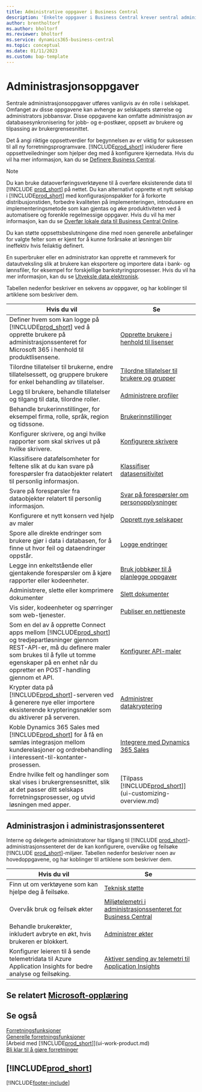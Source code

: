 ```yaml
---
title: Administrative oppgaver i Business Central
description: 'Enkelte oppgaver i Business Central krever sentral administrasjon og oppsett. Se hva de er, og finn ut hva som må gjøres.'
author: brentholtorf
ms.author: bholtorf
ms.reviewer: bholtorf
ms.service: dynamics365-business-central
ms.topic: conceptual
ms.date: 01/11/2023
ms.custom: bap-template
---
```

# <a name="administration-tasks" />Administrasjonsoppgaver

Sentrale administrasjonsoppgaver utføres vanligvis av én rolle i selskapet. Omfanget av disse oppgavene kan avhenge av selskapets størrelse og administrators jobbansvar. Disse oppgavene kan omfatte administrasjon av databasesynkronisering for jobb- og e-postkøer, oppsett av brukere og tilpassing av brukergrensesnittet.  

Det å angi riktige oppsettverdier for begynnelsen av er viktig for suksessen til all ny forretningsprogramvare. [!INCLUDE[prod_short](includes/prod_short.md)] inkluderer flere oppsettveiledninger som hjelper deg med å konfigurere kjernedata. Hvis du vil ha mer informasjon, kan du se [Definere Business Central](setup.md).

> [!NOTE]
> Du kan bruke dataoverføringsverktøyene til å overføre eksisterende data til [!INCLUDE [prod_short](includes/prod_short.md)] på nettet. Du kan alternativt opprette et nytt selskap i [!INCLUDE[prod_short](includes/prod_short.md)] med konfigurasjonspakker for å forkorte distribusjonstiden, forbedre kvaliteten på implementeringen, introdusere en implementeringsmetode som kan gjentas og øke produktiviteten ved å automatisere og forenkle regelmessige oppgaver. Hvis du vil ha mer informasjon, kan du se [Overfør lokale data til Business Central Online](/dynamics365/business-central/dev-itpro/administration/migrate-data).

Du kan støtte oppsettsbeslutningene dine med noen generelle anbefalinger for valgte felter som er kjent for å kunne forårsake at løsningen blir ineffektiv hvis feilaktig definert.  

En superbruker eller en administrator kan opprette et rammeverk for datautveksling slik at brukere kan eksportere og importere data i bank- og lønnsfiler, for eksempel for forskjellige bankstyringsprosesser. Hvis du vil ha mer informasjon, kan du se [Utveksle data elektronisk](across-data-exchange.md).

Tabellen nedenfor beskriver en sekvens av oppgaver, og har koblinger til artiklene som beskriver dem.  

|**Hvis du vil**|**Se**|  
|------------|-------------|
|Definer hvem som kan logge på [!INCLUDE[prod_short](includes/prod_short.md)] ved å opprette brukere på administrasjonssenteret for Microsoft 365 i henhold til produktlisensene.|[Opprette brukere i henhold til lisenser](ui-how-users-permissions.md)|
|Tilordne tillatelser til brukerne, endre tillatelsessett, og gruppere brukere for enkel behandling av tillatelser.|[Tilordne tillatelser til brukere og grupper](ui-how-users-permissions.md)|
|Legg til brukere, behandle tillatelser og tilgang til data, tilordne roller.|[Administrere profiler](admin-users-profiles-roles.md)|
|Behandle brukerinnstillinger, for eksempel firma, rolle, språk, region og tidssone.|[Brukerinnstillinger](admin-manage-user-settings-preferences.md)|
|Konfigurer skrivere, og angi hvilke rapporter som skal skrives ut på hvilke skrivere.|[Konfigurere skrivere](ui-specify-printer-selection-reports.md)|
|Klassifisere datafølsomheter for feltene slik at du kan svare på forespørsler fra dataobjekter relatert til personlig informasjon.|[Klassifiser datasensitivitet](admin-classifying-data-sensitivity.md)|
|Svare på forespørsler fra dataobjekter relatert til personlig informasjon.|[Svar på forespørsler om personopplysninger](admin-responding-to-requests-about-personal-data.md)|
|Konfigurere et nytt konsern ved hjelp av maler|[Opprett nye selskaper](about-new-company.md)|
|Spore alle direkte endringer som brukere gjør i data i databasen, for å finne ut hvor feil og dataendringer oppstår.|[Logge endringer](across-log-changes.md)|  
|Legge inn enkeltstående eller gjentakende forespørsler om å kjøre rapporter eller kodeenheter.|[Bruk jobbkøer til å planlegge oppgaver](admin-job-queues-schedule-tasks.md)|  
|Administrere, slette eller komprimere dokumenter|[Slett dokumenter](admin-manage-documents.md)|  
|Vis sider, kodeenheter og spørringer som web-tjenester.|[Publiser en nettjeneste](across-how-publish-web-service.md)|
|Som en del av å opprette Connect apps mellom [!INCLUDE[prod_short](includes/prod_short.md)] og tredjepartløsninger gjennom REST-API-er, må du definere maler som brukes til å fylle ut tomme egenskaper på en enhet når du oppretter en POST-handling gjennom et API.|[Konfigurer API-maler](admin-configuring-api-template.md)|
|Krypter data på [!INCLUDE[prod_short](includes/prod_short.md)]-serveren ved å generere nye eller importere eksisterende krypteringsnøkler som du aktiverer på serveren.|[Administrer datakryptering](admin-manage-data-encryption.md)|
|Koble Dynamics 365 Sales med [!INCLUDE[prod_short](includes/prod_short.md)] for å få en sømløs integrasjon mellom kunderelasjoner og ordrebehandling i interessent-til-kontanter-prosessen.|[Integrere med Dynamics 365 Sales](admin-prepare-dynamics-365-for-sales-for-integration.md)|
|Endre hvilke felt og handlinger som skal vises i brukergrensesnittet, slik at det passer ditt selskaps forretningsprosesser, og utvid løsningen med apper.|[Tilpass [!INCLUDE[prod_short](includes/prod_short.md)]](ui-customizing-overview.md)|

## <a name="administration-in-the-admin-center" />Administrasjon i administrasjonssenteret

Interne og delegerte administratorer har tilgang til [!INCLUDE [prod_short](includes/prod_short.md)]-administrasjonssenteret der de kan konfigurere, overvåke og feilsøke [!INCLUDE [prod_short](includes/prod_short.md)]-miljøer. Tabellen nedenfor beskriver noen av hovedoppgavene, og har koblinger til artiklene som beskriver dem.  

|**Hvis du vil**|**Se**|  
|------------|-------------|
|Finn ut om verktøyene som kan hjelpe deg å feilsøke.|[Teknisk støtte](/dynamics365/business-central/dev-itpro/technical-support)|
|Overvåk bruk og feilsøk økter|[Miljøtelemetri i administrasjonssenteret for Business Central](/dynamics365/business-central/dev-itpro/administration/tenant-admin-center-telemetry)|
|Behandle brukerøkter, inkludert avbryte en økt, hvis brukeren er blokkert.|[Administrer økter](/dynamics365/business-central/dev-itpro/administration/tenant-admin-center-manage-sessions)|
|Konfigurer leieren til å sende telemetridata til Azure Application Insights for bedre analyse og feilsøking.|[Aktiver sending av telemetri til Application Insights](/dynamics365/business-central/dev-itpro/administration/telemetry-enable-application-insights)|

## <a name="see-related-microsoft-trainingtrainingpathsdeploy-configure-dynamics--business-central" />Se relatert [Microsoft-opplæring](/training/paths/deploy-configure-dynamics-365-business-central/)

## <a name="see-also" />Se også

[Forretningsfunksjoner](across-business-functionality.md)  
[Generelle forretningsfunksjoner](ui-across-business-areas.md)  
[Arbeid med [!INCLUDE[prod_short](includes/prod_short.md)]](ui-work-product.md)  
[Bli klar til å gjøre forretninger](ui-get-ready-business.md)  

## <a name="includeprodshortincludesfreetrialmdmd" />[!INCLUDE[prod_short](includes/free_trial_md.md)]


[!INCLUDE[footer-include](includes/footer-banner.md)]
